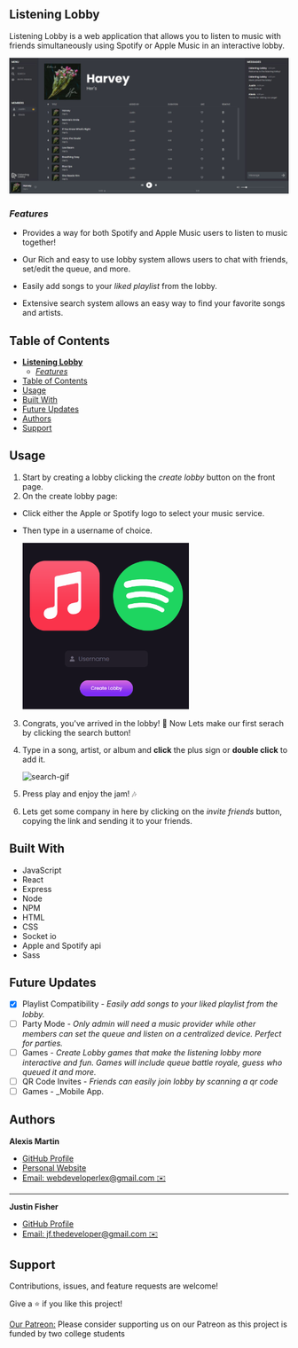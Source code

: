 ## **Listening Lobby**



Listening Lobby is a web application that allows you to listen to music with friends simultaneously using Spotify or Apple Music in an interactive lobby.

<img src="./assets/player.JPG" alt="player" width="800"/>

### _Features_


- Provides a way for both Spotify and Apple Music users to listen to music together!

- Our Rich and easy to use lobby system allows users to chat with friends, set/edit the queue, and more.

- Easily add songs to your
  _liked playlist_ from the lobby.

- Extensive search system allows an easy way to find your favorite songs and artists.

## Table of Contents



- [**Listening Lobby**](#listening-lobby)
  - [_Features_](#features)
- [Table of Contents](#table-of-contents)
- [Usage](#usage)
- [Built With](#built-with)
- [Future Updates](#future-updates)
- [Authors](#authors)
- [Support](#support)

## Usage



1. Start by creating a lobby clicking the _create lobby_ button on the front page.
2. On the create lobby page:

- Click either the Apple or Spotify logo to select your music service.
- Then type in a username of choice.

  <img src="./assets/service-select.gif" alt="service select" width="300"/>

3. Congrats, you've arrived in the lobby! 🎉 Now Lets make our first serach by clicking the search button!
4. Type in a song, artist, or album and **click** the plus sign or **double click** to add it.

   <img src="./assets/search.gif" alt="search-gif" width="700"/>

5. Press play and enjoy the jam! 🎶
6. Lets get some company in here by clicking on the _invite friends_ button, copying the link and sending it to your friends.

## Built With


- JavaScript
- React
- Express
- Node
- NPM
- HTML
- CSS
- Socket io
- Apple and Spotify api
- Sass

## Future Updates



- [x] Playlist Compatibility - _Easily add songs to your liked playlist from the lobby._
- [ ] Party Mode - _Only admin will need a music provider while other members can set the queue and listen on a centralized device. Perfect for parties._
- [ ] Games - _Create Lobby games that make the listening lobby more interactive and fun. Games will include queue battle royale, guess who queued it and more._
- [ ] QR Code Invites - _Friends can easily join lobby by scanning a qr code_
- [ ] Games - \_Mobile App.

## Authors



**Alexis Martin**

- [GitHub Profile](https://github.com/webdevlex)
- [Personal Website](https://webdevlex.com/)
- [Email: webdeveloperlex@gmail.<area>com ✉️](mailto:webdeveloperlex@gmail.com?subject=Listening-Lobby "webdeveloperlex@gmail.com")
___
**Justin Fisher**

- [GitHub Profile](https://github.com/justinfisherrr)
- [Email: jf.thedeveloper@gmail.<area>com ✉️](mailto:jf.thedeveloper@gmail.com?subject=Listening-Lobby "jf.thedeveloper@gmail.com")
  

## Support


Contributions, issues, and feature requests are welcome!

Give a ⭐️ if you like this project!

[Our Patreon:](https://www.patreon.com/user?u=67023905&fan_landing=true) Please consider supporting us on our Patreon as this project is funded by two college students
